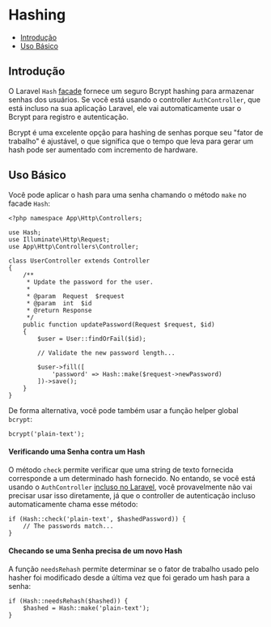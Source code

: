 # Hashing

- [Introdução](#introduction)
- [Uso Básico](#basic-usage)

<a name="introduction"></a>
## Introdução

O Laravel `Hash` [facade](/docs/{{version}}/facades) fornece um seguro Bcrypt hashing para armazenar senhas dos usuários. Se você está usando o controller `AuthController`, que está incluso na sua aplicação Laravel, ele vai automaticamente usar o Bcrypt para registro e autenticação.

Bcrypt é uma excelente opção para hashing de senhas porque seu "fator de trabalho" é ajustável, o que significa que o tempo que leva para gerar um hash pode ser aumentado com incremento de hardware.

<a name="basic-usage"></a>
## Uso Básico

Você pode aplicar o hash para uma senha chamando o método `make` no facade `Hash`:

	<?php namespace App\Http\Controllers;

	use Hash;
	use Illuminate\Http\Request;
	use App\Http\Controllers\Controller;

	class UserController extends Controller
	{
		/**
		 * Update the password for the user.
		 *
		 * @param  Request  $request
		 * @param  int  $id
		 * @return Response
		 */
		public function updatePassword(Request $request, $id)
		{
			$user = User::findOrFail($id);

			// Validate the new password length...

			$user->fill([
				'password' => Hash::make($request->newPassword)
			])->save();
		}
	}

De forma alternativa, você pode também usar a função helper global `bcrypt`:

	bcrypt('plain-text');

#### Verificando uma Senha contra um Hash

O método `check` permite verificar que uma string de texto fornecida corresponde a um determinado hash fornecido. No entando, se você está usando o `AuthController` [incluso no Laravel](/docs/{{version}}/authentication), você provavelmente não vai precisar usar isso diretamente, já que o controller de autenticação incluso automaticamente chama esse método:

	if (Hash::check('plain-text', $hashedPassword)) {
		// The passwords match...
	}

#### Checando se uma Senha precisa de um novo Hash

A função `needsRehash` permite determinar se o fator de trabalho usado pelo hasher foi modificado desde a última vez que foi gerado um hash para a senha:

	if (Hash::needsRehash($hashed)) {
		$hashed = Hash::make('plain-text');
	}
